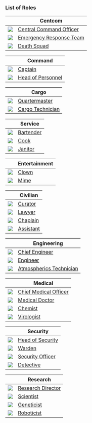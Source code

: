 ### List of Roles

| | Centcom                                               |
| --- | --- |
| ![](image.png) | [Central Command Officer](Central-Command-Officer.md) |
| ![](image.png) | [Emergency Response Team](Emergency-Response-Team.md) |
| ![](image.png) | [Death Squad](Death-Squad.md)                                                      |

| | Command |
| --- | --- |
| ![](image.png) | [Captain](Captain.md) |
| ![](image.png) | [Head of Personnel](HoP.md) |

| | Cargo |
| --- | --- |
| ![](image.png) | [Quartermaster](Quartermaster.md) |
| ![](image.png) | [Cargo Technician](Cargo-Technician.md) |

| | Service |
| --- | --- |
| ![](image.png) | [Bartender](Bartender.md) |
| ![](image.png) | [Cook](Cook.md) |
| ![](image.png) | [Janitor](Janitor.md) |

| | Entertainment |
| --- | --- |
| ![](image.png) | [Clown](Clown.md) |
| ![](image.png) | [Mime](Mime.md) |

| | Civilian |
| --- | --- |
| ![](image.png) | [Curator](Curator.md) |
| ![](image.png) | [Lawyer](Lawyer.md) |
| ![](image.png) | [Chaplain](Chaplain.md) |
| ![](image.png) | [Assistant](Assistant.md) |

| | Engineering |
| --- | --- |
| ![](image.png) | [Chief Engineer](Chief-Engineer.md) |
| ![](image.png) | [Engineer](Engineer.md) |
| ![](image.png) | [Atmospherics Technician](Atmospherics-Technician.md) |

| | Medical |
| --- | --- |
| ![](image.png) | [Chief Medical Officer](Chief-Medical-Officer.md) |
| ![](image.png) | [Medical Doctor](Medical-Doctor.md) |
| ![](image.png) | [Chemist](Chemist.md) |
| ![](image.png) | [Virologist](Virologist.md) |

| | Security |
| --- | --- |
| ![](image.png) | [Head of Security](Head-of-Security.md) |
| ![](image.png) | [Warden](Warden.md) |
| ![](image.png) | [Security Officer](Security.md) |
| ![](image.png) | [Detective](Detective.md) |

| | Research |
| --- | --- |
| ![](image.png) | [Research Director](Research-Director.md) |
| ![](image.png) | [Scientist](Scientist.md) |
| ![](image.png) | [Geneticist](Geneticist.md) |
| ![](image.png) | [Roboticist](Roboticist.md) |

